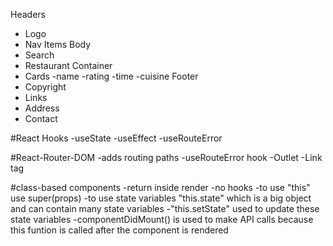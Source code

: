 
Headers 
 - Logo 
 - Nav Items 
Body 
 - Search 
 - Restaurant Container 
 - Cards 
   -name
   -rating
   -time
   -cuisine
Footer 
 - Copyright 
 - Links 
 - Address 
 - Contact 


#React Hooks
 -useState
 -useEffect
 -useRouteError

 #React-Router-DOM
 -adds routing paths
 -useRouteError hook
 -Outlet
 -Link tag
 

#class-based components
-return inside render
-no hooks
-to use "this" use super(props)
-to use state variables "this.state" which is a big object and can contain many state variables
-"this.setState" used to update these state variables
-componentDidMount() is used to make API calls because this funtion is called after the component is rendered



